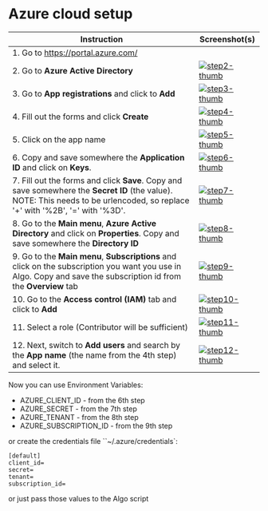 # Azure cloud setup

| Instruction | Screenshot(s) |
| ----------- | ---------- |
| 1. Go to https://portal.azure.com/ | |
| 2. Go to **Azure Active Directory**  | [![step2-thumb]][step2-screen] |
| 3. Go to **App registrations** and click to **Add**  | [![step3-thumb]][step3-screen]  |
| 4. Fill out the forms and click **Create** | [![step4-thumb]][step4-screen]  |
| 5. Click on the app name | [![step5-thumb]][step5-screen]  |
| 6. Copy and save somewhere the **Application ID** and click on **Keys**. | [![step6-thumb]][step6-screen]  |
| 7. Fill out the forms and click **Save**. Copy and save somewhere the **Secret ID** (the value). NOTE: This needs to be urlencoded, so replace '+' with '%2B', '=' with '%3D'. | [![step7-thumb]][step7-screen]  |
| 8. Go to the **Main menu**, **Azure Active Directory** and click on **Properties**. Copy and save somewhere the **Directory ID**  | [![step8-thumb]][step8-screen]  |
| 9. Go to the **Main menu**, **Subscriptions** and click on the subscription you want you use in Algo. Copy and save the subscription id from the **Overview** tab | [![step9-thumb]][step9-screen]  |
| 10. Go to the **Access control (IAM)** tab and click to **Add** | [![step10-thumb]][step10-screen]  |
| 11. Select a role (Contributor will be sufficient)| [![step11-thumb]][step11-screen] |
| 12. Next, switch to **Add users** and search by the **App name** (the name from the 4th step) and select it. | [![step12-thumb]][step12-screen]  |

Now you can use Environment Variables:

* AZURE_CLIENT_ID - from the 6th step
* AZURE_SECRET - from the 7th step
* AZURE_TENANT - from the 8th step
* AZURE_SUBSCRIPTION_ID - from the 9th step

or create the credentials file ``~/.azure/credentials`:

```
[default]
client_id=
secret=
tenant=
subscription_id=
```
or just pass those values to the Algo script

[step2-screen]: http://i.imgur.com/ENvSupE.png
[step3-screen]: http://i.imgur.com/sPLQaQe.jpg
[step4-screen]: http://i.imgur.com/di3xFCM.jpg
[step5-screen]: http://i.imgur.com/SipQyRA.jpg
[step6-screen]: http://i.imgur.com/RRTqV7C.jpg
[step7-screen]: http://i.imgur.com/ZnqJeVv.jpg
[step8-screen]: http://i.imgur.com/WAS8Ovl.png
[step9-screen]: http://i.imgur.com/IvTN7o1.jpg
[step10-screen]: http://i.imgur.com/j6dgo75.png
[step11-screen]: http://i.imgur.com/NUJ6k7i.jpg
[step12-screen]: http://i.imgur.com/VZv5qwb.jpg

[step2-thumb]: https://i.imgur.com/ENvSupEm.png
[step3-thumb]: https://i.imgur.com/sPLQaQem.jpg
[step4-thumb]: https://i.imgur.com/di3xFCMm.jpg
[step5-thumb]: https://i.imgur.com/SipQyRAm.jpg
[step6-thumb]: https://i.imgur.com/RRTqV7Cm.jpg
[step7-thumb]: https://i.imgur.com/ZnqJeVvm.jpg
[step8-thumb]: https://i.imgur.com/WAS8Ovlm.png
[step9-thumb]: https://i.imgur.com/IvTN7o1m.jpg
[step10-thumb]: https://i.imgur.com/j6dgo75m.png
[step11-thumb]: https://i.imgur.com/NUJ6k7im.jpg
[step12-thumb]: https://i.imgur.com/VZv5qwbm.jpg

